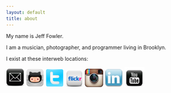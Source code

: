 ```yaml
---
layout: default 
title: about 
---
```


My name is Jeff Fowler.

I am a musician, photographer, and programmer living in Brooklyn.

I exist at these interweb locations:


<a href="mailto:jeffowler@gmail.com?Subject=Hello" target='_blank'><img src='/images/email.png' width='50'></a>
<a href="https://github.com/urthbound" target='_blank'><img src='/images/github.png' width='50'></a>
<a href="https://twitter.com/jeffowler" target='_blank'><img src='/images/twitter.png' width='50'></a>
<a href="http://www.flickr.com/photos/monkeywithamirror/" target='_blank'><img src='/images/flickr.png' width='50'></a>
<a href="http://instagram.com/jeffowler" target='_blank'><img src='/images/instagram.png' width='50'></a>
<a href="http://www.linkedin.com/pub/jeff-fowler/58/154/ab9" style="text-decoration:none;" target='_blank'><img src='/images/linkedin.png' width='50'></a>
<a href="http://www.youtube.com/jeffowler" style="text-decoration:none;" target='_blank'><img src='/images/youtube.png' width='55'></a>
